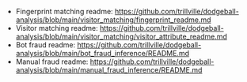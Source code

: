 - Fingerprint matching readme: https://github.com/trillville/dodgeball-analysis/blob/main/visitor_matching/fingerprint_readme.md
- Visitor matching readme: https://github.com/trillville/dodgeball-analysis/blob/main/visitor_matching/visitor_attribute_readme.md
- Bot fraud readme: https://github.com/trillville/dodgeball-analysis/blob/main/bot_fraud_inference/README.md
- Manual fraud readme: https://github.com/trillville/dodgeball-analysis/blob/main/manual_fraud_inference/README.md
